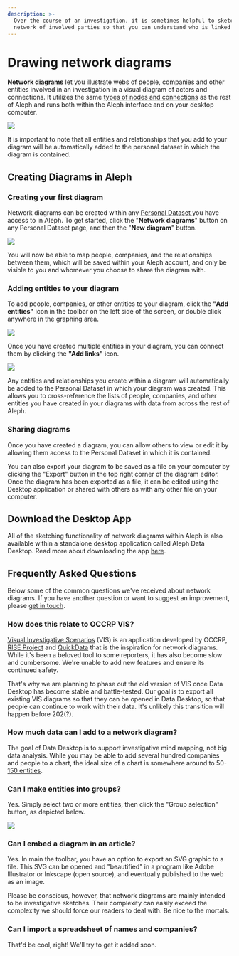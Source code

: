 ```yaml
---
description: >-
  Over the course of an investigation, it is sometimes helpful to sketch out a
  network of involved parties so that you can understand who is linked to what.
---
```


# Drawing network diagrams

**Network diagrams** let you illustrate webs of people, companies and other entities involved in an investigation in a visual diagram of actors and connections. It utilizes the same [types of nodes and connections](../../developers/followthemoney.md) as the rest of Aleph and runs both within the Aleph interface and on your desktop computer.

![](../../.gitbook/assets/screenshot-2019-08-29-at-11.09.30.png)

It is important to note that all entities and relationships that you add to your diagram will be automatically added to the personal dataset in which the diagram is contained.

## Creating Diagrams in Aleph

### Creating your first diagram

Network diagrams can be created within any [Personal Dataset ](https://docs.alephdata.org/guide/loading-data#personal-datasets)you have access to in Aleph. To get started, click the "**Network diagrams**" button on any Personal Dataset page, and then the "**New diagram**" button.

![](../../.gitbook/assets/screen-shot-2020-03-16-at-14.29.26.png)

You will now be able to map people, companies, and the relationships between them, which will be saved within your Aleph account, and only be visible to you and whomever you choose to share the diagram with.

### Adding entities to your diagram

To add people, companies, or other entities to your diagram, click the **"Add entities"** icon in the toolbar on the left side of the screen, or double click anywhere in the graphing area.

![](../../.gitbook/assets/screen-shot-2020-03-16-at-14.55.13.png)

Once you have created multiple entities in your diagram, you can connect them by clicking the **"Add links"** icon.

![](../../.gitbook/assets/screen-shot-2020-03-16-at-14.58.28.png)

Any entities and relationships you create within a diagram will automatically be added to the Personal Dataset in which your diagram was created.  This allows you to cross-reference the lists of people, companies, and other entities you have created in your diagrams with data from across the rest of Aleph.

### Sharing diagrams

Once you have created a diagram, you can allow others to view or edit it by allowing them access to the Personal Dataset in which it is contained.

You can also export your diagram to be saved as a file on your computer by clicking the "Export" button in the top right corner of the diagram editor. Once the diagram has been exported as a file, it can be edited using the Desktop application or shared with others as with any other file on your computer.

## Download the Desktop App

All of the sketching functionality of network diagrams within Aleph is also available within a standalone desktop application called Aleph Data Desktop. Read more about downloading the app [here](../aleph-data-desktop.md).

## Frequently Asked Questions

Below some of the common questions we've received about network diagrams. If you have another question or want to suggest an improvement, please [get in touch](../../get-in-touch.md).

### How does this relate to OCCRP VIS?

[Visual Investigative Scenarios](https://vis.occrp.org/) \(VIS\) is an application developed by OCCRP, [RISE Project](https://www.riseproject.ro/) and [QuickData](http://www.quickdata.ro/) that is the inspiration for network diagrams. While it's been a beloved tool to some reporters, it has also become slow and cumbersome. We're unable to add new features and ensure its continued safety.

That's why we are planning to phase out the old version of VIS once Data Desktop has become stable and battle-tested. Our goal is to export all existing VIS diagrams so that they can be opened in Data Desktop, so that people can continue to work with their data. It's unlikely this transition will happen before 202(?).

### How much data can I add to a network diagram?

The goal of Data Desktop is to support investigative mind mapping, not big data analysis. While you may be able to add several hundred companies and people to a chart, the ideal size of a chart is somewhere around to 50-[150 entities](https://en.wikipedia.org/wiki/Dunbar%27s_number).

### Can I make entities into groups?

Yes. Simply select two or more entities, then click the "Group selection" button, as depicted below.

![](../../.gitbook/assets/screen-shot-2020-03-17-at-09.33.12.png)

### Can I embed a diagram in an article?

Yes. In main the toolbar, you have an option to export an SVG graphic to a file. This SVG can be opened and "beautified" in a program like Adobe Illustrator or Inkscape \(open source\), and eventually published to the web as an image.

Please be conscious, however, that network diagrams are mainly intended to be investigative sketches. Their complexity can easily exceed the complexity we should force our readers to deal with. Be nice to the mortals.

### Can I import a spreadsheet of names and companies?

That'd be cool, right! We'll try to get it added soon.



